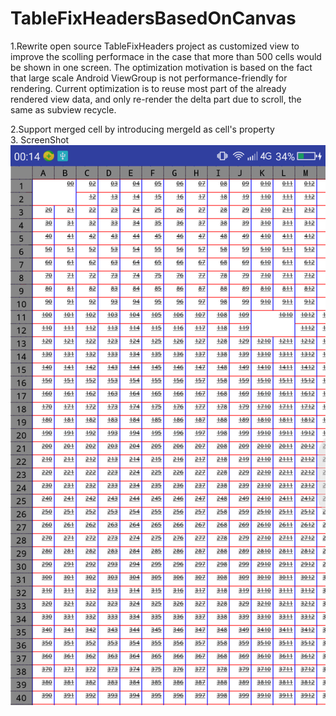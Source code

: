 # TableFixHeadersBasedOnCanvas
1.Rewrite open source TableFixHeaders project as customized view
to improve the scolling performace in the case that more than
500 cells would be shown in one screen.
The optimization motivation is based on the fact that 
large scale Android ViewGroup
is not performance-friendly for rendering.
Current optimization is to reuse most part of the already rendered view data,
and only re-render the delta part due to scroll, the same as subview recycle.  

2.Support merged cell by introducing mergeId as cell's property  
3. ScreenShot
![image](https://github.com/pheecian/TableFixHeadersBasedOnCanvas/raw/master/screenshot.jpg)
